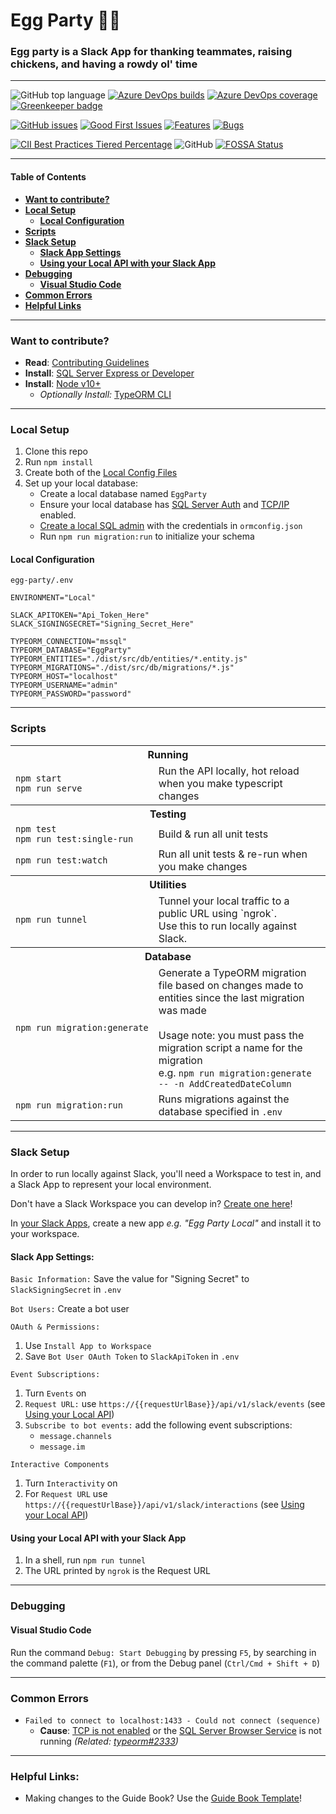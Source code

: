 # Egg Party 🥚🎉

### Egg party is a Slack App for thanking teammates, raising chickens, and having a rowdy ol' time

---

![GitHub top language](https://img.shields.io/github/languages/top/cakekindel/egg-party)
[![Azure DevOps builds](https://img.shields.io/azure-devops/build/egg-party/466bd0c0-cb88-4264-9c33-42defabff549/4)](https://dev.azure.com/egg-party/egg-party-api/_build?definitionId=4)
[![Azure DevOps coverage](https://img.shields.io/azure-devops/coverage/egg-party/466bd0c0-cb88-4264-9c33-42defabff549/4)](https://dev.azure.com/egg-party/egg-party-api/_dashboards/dashboard/663d6429-94b5-48ec-b08c-829ef80489aa)
[![Greenkeeper badge](https://badges.greenkeeper.io/cakekindel/egg-party.svg)](https://greenkeeper.io/)


[![GitHub issues](https://img.shields.io/github/issues/cakekindel/egg-party?color=%2360bec4)](https://github.com/cakekindel/egg-party/issues)
[![Good First Issues](https://img.shields.io/github/labels/cakekindel/egg-party/tag%3Agood%20first%20issue)](https://github.com/cakekindel/egg-party/labels/tag%3Agood%20first%20issue)
[![Features](https://img.shields.io/github/labels/cakekindel/egg-party/type%3Afeature)](https://github.com/cakekindel/egg-party/labels/type%3Afeature)
[![Bugs](https://img.shields.io/github/labels/cakekindel/egg-party/type%3Abug)](https://github.com/cakekindel/egg-party/labels/type%3Abug)


[![CII Best Practices Tiered Percentage](https://img.shields.io/cii/percentage/3447)](https://bestpractices.coreinfrastructure.org/en/projects/3447)
![GitHub](https://img.shields.io/github/license/cakekindel/egg-party)
[![FOSSA Status](https://app.fossa.com/api/projects/git%2Bgithub.com%2Fcakekindel%2Fegg-party.svg?type=shield)](https://app.fossa.com/projects/git%2Bgithub.com%2Fcakekindel%2Fegg-party?ref=badge_shield)

---

#### Table of Contents
- [**Want to contribute?**](#want-to-contribute)
- [**Local Setup**](#local-setup)
    - [**Local Configuration**](#local-configuration)
- [**Scripts**](#scripts)
- [**Slack Setup**](#slack-setup)
    - [**Slack App Settings**](#slack-app-settings)
    - [**Using your Local API with your Slack App**](#using-your-local-api-with-your-slack-app)
- [**Debugging**](#debugging)
    - [**Visual Studio Code**](#visual-studio-code)
- [**Common Errors**](#common-errors)
- [**Helpful Links**](#helpful-links)

---

### **Want to contribute?**

* **Read**: [Contributing Guidelines](CONTRIBUTING.md)
* **Install**: [SQL Server Express or Developer][sql-server-download]
* **Install**: [Node v10+][node-download]
    * *Optionally Install:* [TypeORM CLI][typeorm-install]

---

### **Local Setup**
1. Clone this repo
1. Run `npm install`
1. Create both of the [Local Config Files](#local-configuration-files)
1. Set up your local database:
    * Create a local database named `EggParty`
    * Ensure your local database has [SQL Server Auth][sql-server-auth-mode] and [TCP/IP][sql-enable-tcp] enabled.
    * [Create a local SQL admin][create-sql-admin] with the credentials in `ormconfig.json`
    * Run `npm run migration:run` to initialize your schema

#### **Local Configuration**
`egg-party/.env`
```ahk
ENVIRONMENT="Local"

SLACK_APITOKEN="Api_Token_Here"
SLACK_SIGNINGSECRET="Signing_Secret_Here"

TYPEORM_CONNECTION="mssql"
TYPEORM_DATABASE="EggParty"
TYPEORM_ENTITIES="./dist/src/db/entities/*.entity.js"
TYPEORM_MIGRATIONS="./dist/src/db/migrations/*.js"
TYPEORM_HOST="localhost"
TYPEORM_USERNAME="admin"
TYPEORM_PASSWORD="password"
```

---

### **Scripts**

<table>
    <tr></tr>
    <tr><th colspan="2">Running</th></tr>
    <tr>
        <td>
            <nobr>
                <code>npm start</code><br/>
                <code>npm run serve</code>
            </nobr>
        </td>
        <td>
            Run the API locally, hot reload when you make typescript changes
        </td>
    </tr>
    <tr><th colspan="2">Testing</th></tr>
    <tr>
        <td>
            <nobr>
                <code>npm test</code><br/>
                <code>npm run test:single-run</code>
            </nobr>
        </td>
        <td>
            Build & run all unit tests
        </td>
    </tr>
    <tr></tr>
    <tr>
        <td>
            <nobr><code>npm run test:watch</code></nobr>
        </td>
        <td>
            Run all unit tests & re-run when you make changes
        </td>
    </tr>
    <tr><th colspan="2">Utilities</th></tr>
    <tr>
        <td>
            <nobr><code>npm run tunnel</code></nobr>
        </td>
        <td>
            Tunnel your local traffic to a public URL using `ngrok`.<br/>
            Use this to run locally against Slack.
        </td>
    </tr>
    <tr><th colspan="2">Database</th></tr>
    <tr>
        <td>
            <nobr><code>npm&nbsp;run&nbsp;migration:generate</code></nobr>
        </td>
        <td>
            Generate a TypeORM migration file based on changes made to entities since the last migration was made<br/><br/>
            Usage note: you must pass the migration script a name for the migration<br/>
            e.g. <code>npm run migration:generate -- -n AddCreatedDateColumn</code>
        </td>
    </tr>
    <tr></tr>
    <tr>
        <td>
            <nobr><code>npm run migration:run</code></nobr>
        </td>
        <td>
            Runs migrations against the database specified in <code>.env</code>
        </td>
    </tr>
</table>

---

### **Slack Setup**

In order to run locally against Slack, you'll need a Workspace to test in,
and a Slack App to represent your local environment.

Don't have a Slack Workspace you can develop in? [Create one here][slack-create-workspace]!

In [your Slack Apps][slack-manage-apps], create a new app *e.g. "Egg Party Local"* and install it to your workspace.

#### Slack App Settings:

`Basic Information:` Save the value for "Signing Secret" to `SlackSigningSecret` in `.env`

`Bot Users:` Create a bot user

`OAuth & Permissions:`
  1. Use `Install App to Workspace`
  1. Save `Bot User OAuth Token` to `SlackApiToken` in `.env`

`Event Subscriptions:`
  1. Turn `Events` on
  1. `Request URL:` use `https://{{requestUrlBase}}/api/v1/slack/events` (see [Using your Local API](#using-your-local-api-with-your-slack-app))
  1. `Subscribe to bot events:` add the following event subscriptions:
      * `message.channels`
      * `message.im`

`Interactive Components`
  1. Turn `Interactivity` on
  1. For `Request URL` use `https://{{requestUrlBase}}/api/v1/slack/interactions` (see [Using your Local API](#using-your-local-api-with-your-slack-app))

#### Using your Local API with your Slack App

1. In a shell, run `npm run tunnel`
1. The URL printed by `ngrok` is the Request URL

---

### **Debugging**

#### Visual Studio Code

Run the command `Debug: Start Debugging` by pressing `F5`, by searching in the command palette (`F1`),
or from the Debug panel (`Ctrl/Cmd + Shift + D`)

---

### **Common Errors**
* `Failed to connect to localhost:1433 - Could not connect (sequence)`
    * **Cause**: [TCP is not enabled][sql-enable-tcp] or
        the [SQL Server Browser Service][sql-enable-server-browser] is not running
        *(Related: [typeorm#2333][typeorm#2333])*

---

### **Helpful Links:**
* Making changes to the Guide Book? Use the [Guide Book Template][guide-book-template]!

<!-- Links -->

<!-- Downloads -->
[sql-server-download]: https://www.microsoft.com/en-us/sql-server/sql-server-downloads
[node-download]: https://nodejs.org/en/
[typeorm-install]: https://github.com/typeorm/typeorm/blob/master/docs/using-cli.md

[sql-server-auth-mode]: https://docs.microsoft.com/en-us/sql/database-engine/configure-windows/change-server-authentication-mode?view=sql-server-2017
[create-sql-admin]: https://www.godaddy.com/help/create-an-admin-user-for-microsoft-sql-server-19032
[sql-enable-tcp]: https://www.habaneroconsulting.com/stories/insights/2015/tcpip-is-disabled-by-default-in-microsoft-sql-server-2014
[sql-enable-server-browser]: https://www.godaddy.com/help/enable-the-sql-server-browser-service-19117
[typeorm#2333]: https://github.com/typeorm/typeorm/issues/2133

[slack-create-workspace]: https://slack.com/create
[slack-manage-apps]: https://api.slack.com/apps

[guide-book-template]: https://bit.ly/2NypQvF
